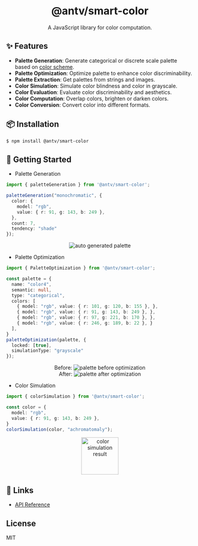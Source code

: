 <h1 align="center">
<b>@antv/smart-color</b>
</h1>

<div align="center">
A JavaScript library for color computation.
</div>

## ✨ Features

* **Palette Generation**: Generate categorical or discrete scale palette based on [color scheme](https://github.com/neoddish/color-palette-json-schema#colorschemetype).
* **Palette Optimization**: Optimize palette to enhance color discriminability.
* **Palette Extraction**: Get palettes from strings and images.
* **Color Simulation**: Simulate color blindness and color in grayscale.
* **Color Evaluation**: Evaluate color discriminability and aesthetics.
* **Color Computation**: Overlap colors, brighten or darken colors.
* **Color Conversion**: Convert color into different formats.

## 📦 Installation

```bash
$ npm install @antv/smart-color
```

## 🔨 Getting Started

* Palette Generation

```ts
import { paletteGeneration } from '@antv/smart-color';

paletteGeneration("monochromatic", {
  color: {
    model: "rgb",
    value: { r: 91, g: 143, b: 249 },
  },
  count: 7,
  tendency: "shade"
});
```

<div align="center">
  <img src="https://gw.alipayobjects.com/zos/antfincdn/vmwgZKfSZB/jieping2021-07-01%252520xiawu3.01.26.png" alt="auto generated palette">
</div>

* Palette Optimization

```ts
import { PaletteOptimization } from '@antv/smart-color';

const palette = {
  name: "color4",
  semantic: null,
  type: "categorical",
  colors: [
    { model: "rgb", value: { r: 101, g: 120, b: 155 }, },
    { model: "rgb", value: { r: 91, g: 143, b: 249 }, },
    { model: "rgb", value: { r: 97, g: 221, b: 170 }, },
    { model: "rgb", value: { r: 246, g: 189, b: 22 }, }
  ],
}
paletteOptimization(palette, {
  locked: [true],
  simulationType: "grayscale"
});
```

<div align="center">
  <div>
    <span>Before:</span>
    <img src="https://gw.alipayobjects.com/zos/antfincdn/jT0dtYywS8/jieping2021-07-01%252520xiawu3.24.42.png" alt="palette before optimization">
  </div>
  <div>
    After:
    <img src="https://gw.alipayobjects.com/zos/antfincdn/HCdz8Z8kr%26/jieping2021-07-01%252520xiawu3.24.29.png" alt="palette after optimization" >
  </div>
</div>

* Color Simulation

```ts
import { colorSimulation } from '@antv/smart-color';

const color = {
  model: "rgb",
  value: { r: 91, g: 143, b: 249 },
}
colorSimulation(color, "achromatomaly");
```

<div align="center">
  <img height=100 src="https://gw.alipayobjects.com/zos/antfincdn/fxjnaPrLZ6/jieping2021-07-01%252520xiawu3.11.52.png" alt="color simulation result">
</div>

## 🔗 Links

* [API Reference](./docs/api/readme.md)

## License

MIT
